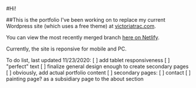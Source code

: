 #Hi!

##This is the portfolio I've been working on to replace my current Wordpress site (which uses a free theme) at [victoriatrac.com](http://victoriatrac.com).

You can view the most recently merged branch [here on Netlify](https://frosty-archimedes-7760a0.netlify.app/).

Currently, the site is reponsive for mobile and PC.

To do list, last updated 11/23/2020:
[ ] add tablet responsiveness
[ ] "perfect" text
[ ] finalize general design enough to create secondary pages
[ ] obviously, add actual portfolio content
[ ] secondary pages:
    [ ] contact
    [ ] painting page? as a subsidiary page to the about section